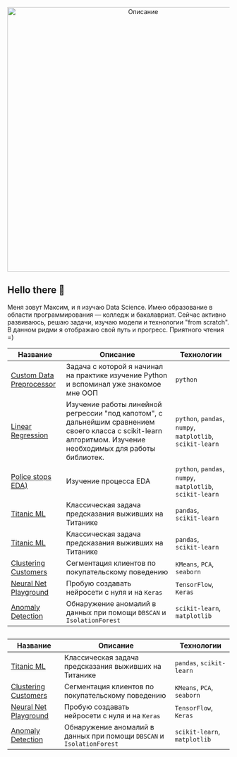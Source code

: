 <p align="center">
  <img src="https://media1.tenor.com/m/0Akz_GWDQyQAAAAC/star-wars-hello-there.gif" alt="Описание" width="600" />
</p>  

## Hello there 👋  

Меня зовут Максим, и я изучаю Data Science. Имею образование в области программирования — колледж и бакалавриат. Сейчас активно развиваюсь, решаю задачи, изучаю модели и технологии "from scratch". В данном ридми я отображаю свой путь и прогресс. Приятного чтения =)  


| Название | Описание | Технологии |
|----------|----------|------------|
| [Custom Data Preprocessor](https://github.com/Ravichev/Custom-Data-Preprocessor) | Задача с которой я начинал на практике изучение Python и вспоминал уже знакомое мне ООП | `python`|
| [Linear Regression](https://github.com/Ravichev/Linear-Regression-from-scratch) | Изучение работы линейной регрессии "под капотом", с дальнейшим сравнением своего класса с scikit-learn алгоритмом. Изучение необходимых для работы библиотек.| `python`, `pandas`, `numpy`, `matplotlib`, `scikit-learn` |
| [Police stops EDA)](https://github.com/Ravichev/Police-stops-EDA) | Изучение процесса EDA |  `python`, `pandas`, `numpy`, `matplotlib`, `scikit-learn` |
| [Titanic ML](https://github.com/yourusername/titanic-ml) | Классическая задача предсказания выживших на Титанике | `pandas`, `scikit-learn` |
| [Titanic ML](https://github.com/yourusername/titanic-ml) | Классическая задача предсказания выживших на Титанике | `pandas`, `scikit-learn` |
| [Clustering Customers](https://github.com/yourusername/customer-segmentation) | Сегментация клиентов по покупательскому поведению | `KMeans`, `PCA`, `seaborn` |
| [Neural Net Playground](https://github.com/yourusername/nn-playground) | Пробую создавать нейросети с нуля и на `Keras` | `TensorFlow`, `Keras` |
| [Anomaly Detection](https://github.com/yourusername/anomaly-detection) | Обнаружение аномалий в данных при помощи `DBSCAN` и `IsolationForest` | `scikit-learn`, `matplotlib` |

## 
| Название | Описание | Технологии |
|----------|----------|------------|
| [Titanic ML](https://github.com/yourusername/titanic-ml) | Классическая задача предсказания выживших на Титанике | `pandas`, `scikit-learn` |
| [Clustering Customers](https://github.com/yourusername/customer-segmentation) | Сегментация клиентов по покупательскому поведению | `KMeans`, `PCA`, `seaborn` |
| [Neural Net Playground](https://github.com/yourusername/nn-playground) | Пробую создавать нейросети с нуля и на `Keras` | `TensorFlow`, `Keras` |
| [Anomaly Detection](https://github.com/yourusername/anomaly-detection) | Обнаружение аномалий в данных при помощи `DBSCAN` и `IsolationForest` | `scikit-learn`, `matplotlib` |

<!--
**Ravichev/Ravichev** is a ✨ _special_ ✨ repository because its `README.md` (this file) appears on your GitHub profile.

Here are some ideas to get you started:

- 🔭 I’m currently working on ...
- 🌱 I’m currently learning ...
- 👯 I’m looking to collaborate on ...
- 🤔 I’m looking for help with ...
- 💬 Ask me about ...
- 📫 How to reach me: ...
- 😄 Pronouns: ...
- ⚡ Fun fact: ...
-->

